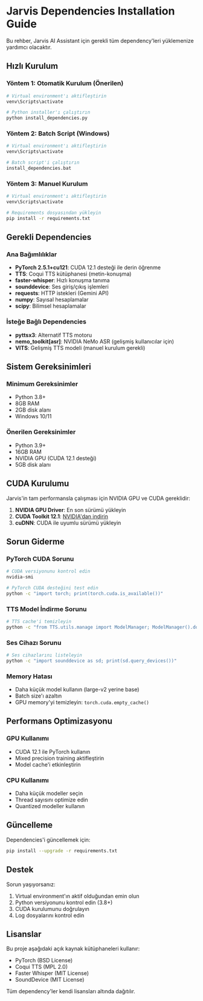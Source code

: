 # Jarvis Dependencies Installation Guide

Bu rehber, Jarvis AI Assistant için gerekli tüm dependency'leri yüklemenize yardımcı olacaktır.

## Hızlı Kurulum

### Yöntem 1: Otomatik Kurulum (Önerilen)
```bash
# Virtual environment'ı aktifleştirin
venv\Scripts\activate

# Python installer'ı çalıştırın
python install_dependencies.py
```

### Yöntem 2: Batch Script (Windows)
```bash
# Virtual environment'ı aktifleştirin
venv\Scripts\activate

# Batch script'i çalıştırın
install_dependencies.bat
```

### Yöntem 3: Manuel Kurulum
```bash
# Virtual environment'ı aktifleştirin
venv\Scripts\activate

# Requirements dosyasından yükleyin
pip install -r requirements.txt
```

## Gerekli Dependencies

### Ana Bağımlılıklar
- **PyTorch 2.5.1+cu121**: CUDA 12.1 desteği ile derin öğrenme
- **TTS**: Coqui TTS kütüphanesi (metin-konuşma)
- **faster-whisper**: Hızlı konuşma tanıma
- **sounddevice**: Ses giriş/çıkış işlemleri
- **requests**: HTTP istekleri (Gemini API)
- **numpy**: Sayısal hesaplamalar
- **scipy**: Bilimsel hesaplamalar

### İsteğe Bağlı Dependencies
- **pyttsx3**: Alternatif TTS motoru
- **nemo_toolkit[asr]**: NVIDIA NeMo ASR (gelişmiş kullanıcılar için)
- **VITS**: Gelişmiş TTS modeli (manuel kurulum gerekli)

## Sistem Gereksinimleri

### Minimum Gereksinimler
- Python 3.8+
- 8GB RAM
- 2GB disk alanı
- Windows 10/11

### Önerilen Gereksinimler
- Python 3.9+
- 16GB RAM
- NVIDIA GPU (CUDA 12.1 desteği)
- 5GB disk alanı

## CUDA Kurulumu

Jarvis'in tam performansla çalışması için NVIDIA GPU ve CUDA gereklidir:

1. **NVIDIA GPU Driver**: En son sürümü yükleyin
2. **CUDA Toolkit 12.1**: [NVIDIA'dan indirin](https://developer.nvidia.com/cuda-12-1-0-download-archive)
3. **cuDNN**: CUDA ile uyumlu sürümü yükleyin

## Sorun Giderme

### PyTorch CUDA Sorunu
```bash
# CUDA versiyonunu kontrol edin
nvidia-smi

# PyTorch CUDA desteğini test edin
python -c "import torch; print(torch.cuda.is_available())"
```

### TTS Model İndirme Sorunu
```bash
# TTS cache'i temizleyin
python -c "from TTS.utils.manage import ModelManager; ModelManager().download_model('tts_models/en/ljspeech/tacotron2-DDC')"
```

### Ses Cihazı Sorunu
```bash
# Ses cihazlarını listeleyin
python -c "import sounddevice as sd; print(sd.query_devices())"
```

### Memory Hatası
- Daha küçük model kullanın (large-v2 yerine base)
- Batch size'ı azaltın
- GPU memory'yi temizleyin: `torch.cuda.empty_cache()`

## Performans Optimizasyonu

### GPU Kullanımı
- CUDA 12.1 ile PyTorch kullanın
- Mixed precision training aktifleştirin
- Model cache'i etkinleştirin

### CPU Kullanımı
- Daha küçük modeller seçin
- Thread sayısını optimize edin
- Quantized modeller kullanın

## Güncelleme

Dependencies'i güncellemek için:
```bash
pip install --upgrade -r requirements.txt
```

## Destek

Sorun yaşıyorsanız:
1. Virtual environment'ın aktif olduğundan emin olun
2. Python versiyonunu kontrol edin (3.8+)
3. CUDA kurulumunu doğrulayın
4. Log dosyalarını kontrol edin

## Lisanslar

Bu proje aşağıdaki açık kaynak kütüphaneleri kullanır:
- PyTorch (BSD License)
- Coqui TTS (MPL 2.0)
- Faster Whisper (MIT License)
- SoundDevice (MIT License)

Tüm dependency'ler kendi lisansları altında dağıtılır.
